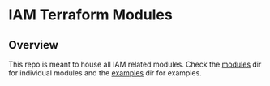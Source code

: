 # IAM Terraform Modules

## Overview

This repo is meant to house all IAM related modules. Check the [modules](./modules/) dir for individual modules and the [examples](./examples) dir for examples.
